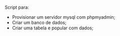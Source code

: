 Script para:
- Provisionar um servidor mysql com phpmyadmin;
- Criar um banco de dados;
- Criar uma tabela e popular com dados;
